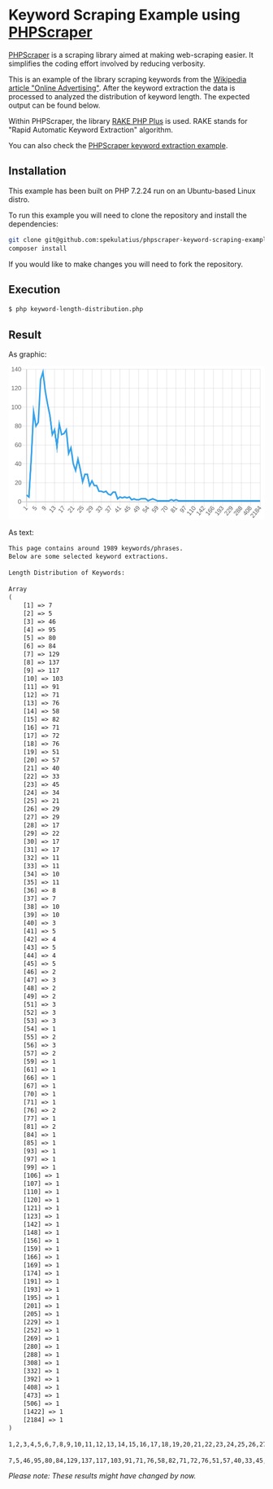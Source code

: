 # Keyword Scraping Example using [PHPScraper](https://phpscraper.de)

[PHPScraper](https://github.com/spekulatius/PHPScraper) is a scraping library aimed at making web-scraping easier. It simplifies the coding effort involved by reducing verbosity.

This is an example of the library scraping keywords from the [Wikipedia article "Online Advertising"](https://en.wikipedia.org/wiki/Online_advertising). After the keyword extraction the data is processed to analyzed the distribution of keyword length. The expected output can be found below.

Within PHPScraper, the library [RAKE PHP Plus](https://github.com/Donatello-za/rake-php-plus) is used. RAKE stands for "Rapid Automatic Keyword Extraction" algorithm.

You can also check the [PHPScraper keyword extraction example](https://github.com/spekulatius/phpscraper-keyword-scraping-example).


## Installation

This example has been built on PHP 7.2.24 run on an Ubuntu-based Linux distro.

To run this example you will need to clone the repository and install the dependencies:

```bash
git clone git@github.com:spekulatius/phpscraper-keyword-scraping-example.git
composer install
```

If you would like to make changes you will need to fork the repository.

## Execution

```bash
$ php keyword-length-distribution.php
```


## Result

As graphic:

[![Keyword Length Distribution for "Online Marketing"](/images/chart.png)](https://quickchart.io/sandbox/#{%22type%22:%22line%22,%22data%22:{%22labels%22:[1,2,3,4,5,6,7,8,9,10,11,12,13,14,15,16,17,18,19,20,21,22,23,24,25,26,27,28,29,30,31,32,33,34,35,36,37,38,39,40,41,42,43,44,45,46,47,48,49,51,52,53,54,55,56,57,59,61,66,67,70,71,76,77,81,84,85,93,97,99,106,107,110,120,121,123,142,148,156,159,166,169,174,191,193,195,201,205,229,252,269,280,288,308,332,392,408,473,506,1422,2184],%22datasets%22:[{%22fill%22:false,%22backgroundColor%22:%22rgb(54,%20162,%20235)%22,%22borderColor%22:%22rgb(54,%20162,%20235)%22,%22data%22:[7,5,46,95,80,84,129,137,117,103,91,71,76,58,82,71,72,76,51,57,40,33,45,34,21,29,29,17,22,17,17,11,11,10,11,8,7,10,10,3,5,4,5,4,5,2,3,2,2,3,3,3,1,2,3,2,1,1,1,1,1,1,2,1,2,1,1,1,1,1,1,1,1,1,1,1,1,1,1,1,1,1,1,1,1,1,1,1,1,1,1,1,1,1,1,1,1,1,1,1,1],%22pointRadius%22:0}]},%22options%22:{%22title%22:{%22display%22:false},%22legend%22:{%22display%22:false}}})

As text:

```
This page contains around 1989 keywords/phrases.
Below are some selected keyword extractions.

Length Distribution of Keywords:

Array
(
    [1] => 7
    [2] => 5
    [3] => 46
    [4] => 95
    [5] => 80
    [6] => 84
    [7] => 129
    [8] => 137
    [9] => 117
    [10] => 103
    [11] => 91
    [12] => 71
    [13] => 76
    [14] => 58
    [15] => 82
    [16] => 71
    [17] => 72
    [18] => 76
    [19] => 51
    [20] => 57
    [21] => 40
    [22] => 33
    [23] => 45
    [24] => 34
    [25] => 21
    [26] => 29
    [27] => 29
    [28] => 17
    [29] => 22
    [30] => 17
    [31] => 17
    [32] => 11
    [33] => 11
    [34] => 10
    [35] => 11
    [36] => 8
    [37] => 7
    [38] => 10
    [39] => 10
    [40] => 3
    [41] => 5
    [42] => 4
    [43] => 5
    [44] => 4
    [45] => 5
    [46] => 2
    [47] => 3
    [48] => 2
    [49] => 2
    [51] => 3
    [52] => 3
    [53] => 3
    [54] => 1
    [55] => 2
    [56] => 3
    [57] => 2
    [59] => 1
    [61] => 1
    [66] => 1
    [67] => 1
    [70] => 1
    [71] => 1
    [76] => 2
    [77] => 1
    [81] => 2
    [84] => 1
    [85] => 1
    [93] => 1
    [97] => 1
    [99] => 1
    [106] => 1
    [107] => 1
    [110] => 1
    [120] => 1
    [121] => 1
    [123] => 1
    [142] => 1
    [148] => 1
    [156] => 1
    [159] => 1
    [166] => 1
    [169] => 1
    [174] => 1
    [191] => 1
    [193] => 1
    [195] => 1
    [201] => 1
    [205] => 1
    [229] => 1
    [252] => 1
    [269] => 1
    [280] => 1
    [288] => 1
    [308] => 1
    [332] => 1
    [392] => 1
    [408] => 1
    [473] => 1
    [506] => 1
    [1422] => 1
    [2184] => 1
)

1,2,3,4,5,6,7,8,9,10,11,12,13,14,15,16,17,18,19,20,21,22,23,24,25,26,27,28,29,30,31,32,33,34,35,36,37,38,39,40,41,42,43,44,45,46,47,48,49,51,52,53,54,55,56,57,59,61,66,67,70,71,76,77,81,84,85,93,97,99,106,107,110,120,121,123,142,148,156,159,166,169,174,191,193,195,201,205,229,252,269,280,288,308,332,392,408,473,506,1422,2184

7,5,46,95,80,84,129,137,117,103,91,71,76,58,82,71,72,76,51,57,40,33,45,34,21,29,29,17,22,17,17,11,11,10,11,8,7,10,10,3,5,4,5,4,5,2,3,2,2,3,3,3,1,2,3,2,1,1,1,1,1,1,2,1,2,1,1,1,1,1,1,1,1,1,1,1,1,1,1,1,1,1,1,1,1,1,1,1,1,1,1,1,1,1,1,1,1,1,1,1,1
```

*Please note: These results might have changed by now.*
